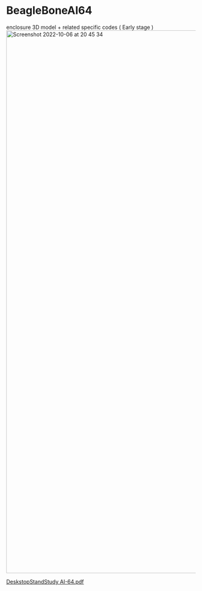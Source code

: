 # BeagleBoneAI64
enclosure 3D model + related specific codes ( Early stage )
<img width="1440" alt="Screenshot 2022-10-06 at 20 45 34" src="https://user-images.githubusercontent.com/80133330/194393807-ec25d915-26d3-4b8a-b9a8-7273003d4d50.png">

[DeskstopStandStudy AI-64.pdf](https://github.com/julien-poivret/BeagleBoneAI64/files/9727877/DeskstopStandStudy.AI-64-Vb.pdf)
